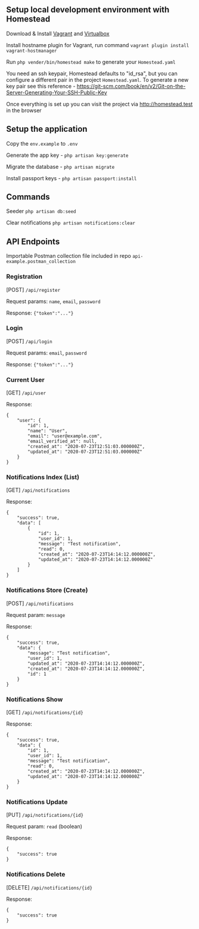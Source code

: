 ## Setup local development environment with Homestead

Download & Install [Vagrant](https://www.vagrantup.com) and [Virtualbox](https://www.virutalbox.com)

Install hostname plugin for Vagrant, run command `vagrant plugin install vagrant-hostmanager`

Run `php vender/bin/homestead make` to generate your `Homestead.yaml`

You need an ssh keypair, Homestead defaults to "id_rsa", but you can configure a different pair in the project `Homestead.yaml`. To generate a new key pair see this reference - https://git-scm.com/book/en/v2/Git-on-the-Server-Generating-Your-SSH-Public-Key

Once everything is set up you can visit the project via http://homestead.test in the browser

## Setup the application

Copy the `env.example` to `.env`

Generate the app key - `php artisan key:generate`

Migrate the database - `php artisan migrate`

Install passport keys - `php artisan passport:install`

## Commands

Seeder `php artisan db:seed`

Clear notifications `php artisan notifications:clear`

## API Endpoints

Importable Postman collection file included in repo `api-example.postman_collection`

### Registration

[POST] `/api/register`

Request params: `name`, `email`, `password`

Response: `{"token":"..."}`

### Login

[POST] `/api/login`

Request params: `email`, `password`

Response: `{"token":"..."}`

### Current User

[GET] `/api/user`

Response:
```
{
    "user": {
        "id": 1,
        "name": "User",
        "email": "user@example.com",
        "email_verified_at": null,
        "created_at": "2020-07-23T12:51:03.000000Z",
        "updated_at": "2020-07-23T12:51:03.000000Z"
    }
}
```

### Notifications Index (List)

[GET] `/api/notifications`

Response:
```
{
    "success": true,
    "data": [
        {
            "id": 1,
            "user_id": 1,
            "message": "Test notification",
            "read": 0,
            "created_at": "2020-07-23T14:14:12.000000Z",
            "updated_at": "2020-07-23T14:14:12.000000Z"
        }
    ]
}
```

### Notifications Store (Create)

[POST] `/api/notifications`

Request param: `message`

Response:
```
{
    "success": true,
    "data": {
        "message": "Test notification",
        "user_id": 1,
        "updated_at": "2020-07-23T14:14:12.000000Z",
        "created_at": "2020-07-23T14:14:12.000000Z",
        "id": 1
    }
}
```

### Notifications Show

[GET] `/api/notifications/{id}`

Response:
```
{
    "success": true,
    "data": {
        "id": 1,
        "user_id": 1,
        "message": "Test notification",
        "read": 0,
        "created_at": "2020-07-23T14:14:12.000000Z",
        "updated_at": "2020-07-23T14:14:12.000000Z"
    }
}
```

### Notifications Update

[PUT] `/api/notifications/{id}`

Request param: `read` (boolean)

Response:
```
{
    "success": true
}
```

### Notifications Delete

[DELETE] `/api/notifications/{id}`

Response:
```
{
    "success": true
}
```
